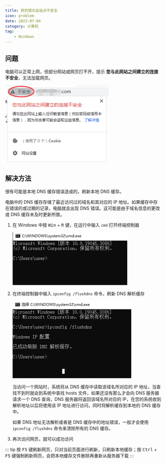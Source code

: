 ```yaml
---
title: 网页提示此站点不安全
icon: problem
date: 2023-07-04
category: 计算机
tag:
    - Windows
---
```


## 问题

电脑可以正常上网，但部分网站或网页打不开，提示 **您与此网站之间建立的连接不安全**，无法加载网页。

![站点不安全](./assets/site_not_secure.jpg)

## 解决方法

很有可能是本地 DNS 缓存错误造成的，刷新本地 DNS 缓存。

电脑中的 DNS 缓存存储了最近访问过的域名和其对应的 IP 地址。如果缓存中存在错误的或过期的记录，电脑就会出现 DNS 错误。这可能是由于域名信息的更改或 DNS 缓存未及时更新所致。

1. 在 Windows 中按 <kbd>Win</kbd> + <kbd>R</kbd> 键，在运行中输入 `cmd` 打开终端控制器

    ![终端控制器](./assets/terminal_controller.jpg)

2. 在终端控制器中输入 `ipconfig /flushdns` 命令，刷新 DNS 解析缓存

    ![ipconfig /flushdns](./assets/ipconfig_flushdns.jpg)

    当访问一个网站时，系统将从 DNS 缓存中读取该域名所对应的 IP 地址，当查找不到时就会到系统中查找 hosts 文件，如果还没有那么才会向 DNS 服务器请求一个 DNS 查询，DNS 服务器将返回该域名所对应的 IP，在您的系统收到解析地址以后将使用该 IP 地址进行访问，同时将解析缓存到本地的 DNS 缓存中。
    
    如果 DNS 地址无法解析或者是 DNS 缓存中的地址错误，一般才会使用 `ipconfig /flushdns` 命令来清除所有的 DNS 缓存。

3. 再次访问网页，就可以成功访问

::: tip
按 <kbd>F5</kbd> 键刷新网页，只对当前页面进行刷新，只刷新本地缓存；按 <kbd>Ctrl</kbd> + <kbd>F5</kbd> 键强制刷新网页，会把本地缓存文件删除再重新从服务器下载
:::
